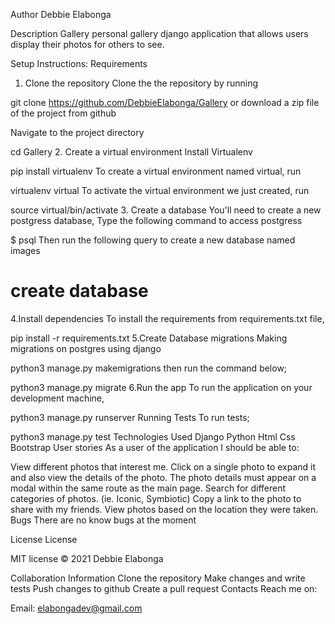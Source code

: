 Author
Debbie Elabonga

Description
Gallery personal gallery django application that allows users display their photos for others to see.

Setup Instructions:
Requirements
1. Clone the repository
Clone the the repository by running

git clone https://github.com/DebbieElabonga/Gallery
or download a zip file of the project from github

Navigate to the project directory

cd Gallery
2. Create a virtual environment
Install Virtualenv

pip install virtualenv
To create a virtual environment named virtual, run

virtualenv virtual
To activate the virtual environment we just created, run

source virtual/bin/activate
3. Create a database
You'll need to create a new postgress database, Type the following command to access postgress

 $ psql
Then run the following query to create a new database named images

# create database
4.Install dependencies
To install the requirements from requirements.txt file,

pip install -r requirements.txt
5.Create Database migrations
Making migrations on postgres using django

python3 manage.py makemigrations 
then run the command below;

python3 manage.py migrate
6.Run the app
To run the application on your development machine,

python3 manage.py runserver
Running Tests
To run tests;

python3 manage.py test
Technologies Used
Django
Python
Html
Css
Bootstrap
User stories
As a user of the application I should be able to:

 View different photos that interest me.
 Click on a single photo to expand it and also view the details of the photo. The photo details must appear on a modal within the same route as the main page.
 Search for different categories of photos. (ie. Iconic, Symbiotic)
 Copy a link to the photo to share with my friends.
 View photos based on the location they were taken.
Bugs
There are no know bugs at the moment

License
License

MIT license © 2021 Debbie Elabonga

Collaboration Information
Clone the repository
Make changes and write tests
Push changes to github
Create a pull request
Contacts
Reach me on:

Email: elabongadev@gmail.com
